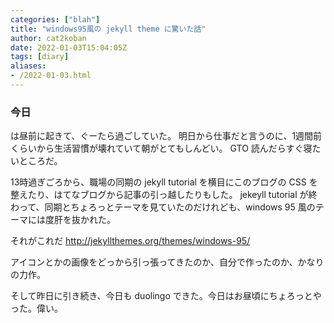 ```yaml
---
categories: ["blah"]
title: "windows95風の jekyll theme に驚いた話"
author: cat2koban
date: 2022-01-03T15:04:05Z
tags: [diary]
aliases:
- /2022-01-03.html
---
```


### 今日

は昼前に起きて、ぐーたら過ごしていた。
明日から仕事だと言うのに、1週間前くらいから生活習慣が壊れていて朝がとてもしんどい。
GTO 読んだらすぐ寝たいところだ。

13時過ぎごろから、職場の同期の jekyll tutorial を横目にこのブログの CSS を整えたり、はてなブログから記事の引っ越したりもした。
jekeyll tutorial が終わって、同期とちょろっとテーマを見ていたのだけれども、windows 95 風のテーマには度肝を抜かれた。

それがこれだ http://jekyllthemes.org/themes/windows-95/

アイコンとかの画像をどっから引っ張ってきたのか、自分で作ったのか、かなりの力作。

そして昨日に引き続き、今日も duolingo できた。今日はお昼頃にちょろっとやった。偉い。

